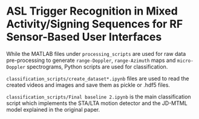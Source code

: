 # ASL Trigger Recognition in Mixed Activity/Signing Sequences for RF Sensor-Based User Interfaces

While the MATLAB files under `processing_scripts` are used for raw data pre-processing to generate `range-Doppler`, `range-Azimuth` maps and `micro-Doppler` spectrograms, Python scripts are used for classification.

`classification_scripts/create_dataset*.ipynb` files are used to read the created videos and images and save them as pickle or .hdf5 files.

`classification_scripts/Final baseline 2.ipynb` is the main classification script which implements the STA/LTA motion detector and the JD-MTML model explained in the original paper.
